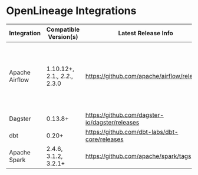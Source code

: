 <!-- Copyright 2018-2022 contributors to the OpenLineage project -->

# OpenLineage Integrations
|Integration|Compatible Version(s)|Latest Release Info|Docs|Notes|
|-|-|-|-|-|
|Apache Airflow|1.10.12+, 2.1.*, 2.2.*, 2.3.0|https://github.com/apache/airflow/releases|[README](./airflow/README.md)|Support for Airflow 1.x is deprecated and will be discontinued after September 30th, 2022|
|Dagster|0.13.8+|https://github.com/dagster-io/dagster/releases|[README](./dagster/README.md)| |
|dbt|0.20+|https://github.com/dbt-labs/dbt-core/releases|[README](./dbt/README.md)| |
|Apache Spark|2.4.6, 3.1.2, 3.2.1+|https://github.com/apache/spark/tags|[README](./spark/README.md)| |

